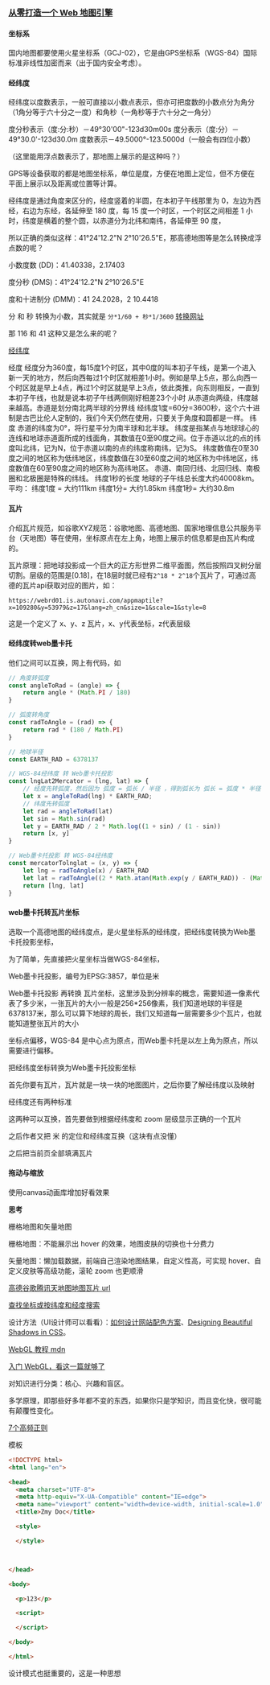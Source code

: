### [从零打造一个 Web 地图引擎](https://juejin.cn/post/7054729902871805966)

#### 坐标系

国内地图都要使用火星坐标系（GCJ-02），它是由GPS坐标系（WGS-84）国际标准非线性加密而来（出于国内安全考虑）。

#### 经纬度

经纬度以度数表示，一般可直接以小数点表示，但亦可把度数的小数点分为角分（1角分等于六十分之一度）和角秒（一角秒等于六十分之一角分）

度分秒表示（度:分:秒）－49°30'00"-123d30m00s
度分表示（度:分）－49°30.0'-123d30.0m
度数表示－49.5000°-123.5000d（一般会有四位小数）

（这里能用浮点数表示了，那地图上展示的是这种吗？）

GPS等设备获取的都是地图坐标系，单位是度，方便在地图上定位，但不方便在平面上展示以及距离或位置等计算。

经纬度是通过角度来区分的，经度竖着的半圆，在本初子午线那里为 0，左边为西经，右边为东经，各延伸至 180 度，每 15 度一个时区，一个时区之间相差 1 小时，纬度是横着的整个圆，以赤道分为北纬和南纬，各延伸至 90 度，

所以正确的类似这样：41°24'12.2"N 2°10'26.5"E，那高德地图等是怎么转换成浮点数的呢？

小数度数 (DD)：41.40338，2.17403

度分秒 (DMS)：41°24'12.2"N 2°10'26.5"E 

度和十进制分 (DMM)：41 24.2028，2 10.4418



分 和 秒 转换为小数，其实就是 `分*1/60 + 秒*1/3600` [转换网址](http://www.minigps.net/fc.html)



那 116 和 41 这种又是怎么来的呢？



[经纬度](https://baike.baidu.com/item/%E7%BB%8F%E7%BA%AC%E5%BA%A6/1113442)

经度
经度分为360度，每15度1个时区，其中0度的叫本初子午线，是第一个进入新一天的地方，然后向西每过1个时区就相差1小时。例如是早上5点，那么向西一个时区就是早上4点，再过1个时区就是早上3点，依此类推，向东则相反，一直到本初子午线，也就是说本初子午线两侧刚好相差23个小时
从赤道向两级，纬度越来越高。赤道是划分南北两半球的分界线
经纬度1度=60分=3600秒，这个六十进制是古巴比伦人定制的，我们今天仍然在使用，只要关于角度和圆都是一样。
纬度
赤道的纬度为0°，将行星平分为南半球和北半球。
纬度是指某点与地球球心的连线和地球赤道面所成的线面角，其数值在0至90度之间。位于赤道以北的点的纬度叫北纬，记为N，位于赤道以南的点的纬度称南纬，记为S。
纬度数值在0至30度之间的地区称为低纬地区，纬度数值在30至60度之间的地区称为中纬地区，纬度数值在60至90度之间的地区称为高纬地区。
赤道、南回归线、北回归线、南极圈和北极圈是特殊的纬线。
纬度1秒的长度
地球的子午线总长度大约40008km。平均：
纬度1度 = 大约111km
纬度1分= 大约1.85km
纬度1秒= 大约30.8m



#### 瓦片

介绍瓦片规范，如谷歌XYZ规范：谷歌地图、高德地图、国家地理信息公共服务平台（天地图）等在使用，坐标原点在左上角，地图上展示的信息都是由瓦片构成的。

瓦片原理：把地球投影成一个巨大的正方形世界二维平面图，然后按照四叉树分层切割。层级的范围是[0.18]，在18层时就已经有`2^18 * 2^18`个瓦片了，可通过高德的瓦片api获取对应的图片，如：

```
https://webrd01.is.autonavi.com/appmaptile?x=109280&y=53979&z=17&lang=zh_cn&size=1&scale=1&style=8
```

这是一个定义了 x、y、z 瓦片，x、y代表坐标，z代表层级



#### 经纬度转web墨卡托

他们之间可以互换，网上有代码，如

```js
// 角度转弧度
const angleToRad = (angle) => {
    return angle * (Math.PI / 180)
}

// 弧度转角度
const radToAngle = (rad) => {
    return rad * (180 / Math.PI)
}

// 地球半径
const EARTH_RAD = 6378137

// WGS-84经纬度 转 Web墨卡托投影
const lngLat2Mercator = (lng, lat) => {
    // 经度先转弧度，然后因为 弧度 = 弧长 / 半径 ，得到弧长为 弧长 = 弧度 * 半径 
    let x = angleToRad(lng) * EARTH_RAD; 
    // 纬度先转弧度
    let rad = angleToRad(lat)
    let sin = Math.sin(rad)
    let y = EARTH_RAD / 2 * Math.log((1 + sin) / (1 - sin))
    return [x, y]
}

// Web墨卡托投影 转 WGS-84经纬度
const mercatorTolnglat = (x, y) => {
    let lng = radToAngle(x) / EARTH_RAD
    let lat = radToAngle((2 * Math.atan(Math.exp(y / EARTH_RAD)) - (Math.PI / 2)))
    return [lng, lat]
}
```



#### web墨卡托转瓦片坐标

选取一个高德地图的经纬度点，是火星坐标系的经纬度，把经纬度转换为Web墨卡托投影坐标，

为了简单，先直接把火星坐标当做WGS-84坐标，

Web墨卡托投影，编号为EPSG:3857，单位是米

Web墨卡托投影 再转换 瓦片坐标，这里涉及到分辨率的概念，需要知道一像素代表了多少米，一张瓦片的大小一般是256*256像素，我们知道地球的半径是 6378137米，那么可以算下地球的周长，我们又知道每一层需要多少个瓦片，也就能知道整张瓦片的大小



坐标点偏移，WGS-84 是中心点为原点，而Web墨卡托是以左上角为原点，所以需要进行偏移。



把经纬度坐标转换为Web墨卡托投影坐标







首先你要有瓦片，瓦片就是一块一块的地图图片，之后你要了解经纬度以及映射

经纬度还有两种标准

这两种可以互换，首先要做到根据经纬度和 zoom 层级显示正确的一个瓦片

之后作者又把 米 的定位和经纬度互换（这块有点没懂）

之后把当前页全部填满瓦片



#### 拖动与缩放

使用canvas动画库增加好看效果



**思考**

栅格地图和矢量地图

栅格地图：不能展示出 hover 的效果，地图皮肤的切换也十分费力

矢量地图：懒加载数据，前端自己渲染地图结果，自定义性高，可实现 hover、自定义皮肤等高级功能，滚轮 zoom 也更顺滑



[高德谷歌腾讯天地图地图瓦片 url](https://blog.csdn.net/sinat_41310868/article/details/105959659)

[查找坐标或按纬度和经度搜索](https://support.google.com/maps/answer/18539?hl=zh-Hans&co=GENIE.Platform%3DDesktop)







设计方法（UI设计师可以看看）：[如何设计网站配色方案](https://web360.org/website-color-schemes/)、[Designing Beautiful Shadows in CSS](https://www.joshwcomeau.com/css/designing-shadows/)。







[WebGL 教程 mdn](https://developer.mozilla.org/zh-CN/docs/Web/API/WebGL_API/Tutorial)

[入门 WebGL，看这一篇就够了](https://xie.infoq.cn/article/511aa64f69530ed3061829351)



对知识进行分类：核心、兴趣和盲区。

多学原理，即那些好多年都不变的东西，如果你只是学知识，而且变化快，很可能有颠覆性变化。



[7个高频正则](https://mp.weixin.qq.com/s/EMoXGCAJfMF1KbctRGXq0A)







模板

```html
<!DOCTYPE html>
<html lang="en">

<head>
  <meta charset="UTF-8">
  <meta http-equiv="X-UA-Compatible" content="IE=edge">
  <meta name="viewport" content="width=device-width, initial-scale=1.0">
  <title>Zmy Doc</title>

  <style>

  </style>



</head>

<body>

  <p>123</p>

  <script>

  </script>

</body>

</html>
```





设计模式也挺重要的，这是一种思想
